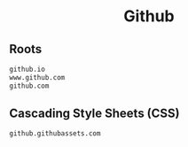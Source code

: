 


<h1 align="center">Github</h1>  


## Roots


```html
github.io
www.github.com
github.com
```  


## Cascading Style Sheets (CSS)


```html
github.githubassets.com
```  

<br>
